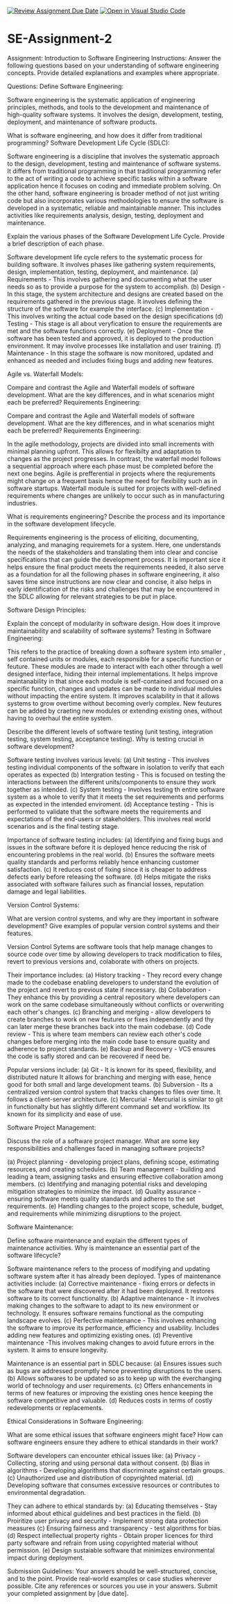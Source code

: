 [![Review Assignment Due Date](https://classroom.github.com/assets/deadline-readme-button-24ddc0f5d75046c5622901739e7c5dd533143b0c8e959d652212380cedb1ea36.svg)](https://classroom.github.com/a/-ucQIGTc)
[![Open in Visual Studio Code](https://classroom.github.com/assets/open-in-vscode-718a45dd9cf7e7f842a935f5ebbe5719a5e09af4491e668f4dbf3b35d5cca122.svg)](https://classroom.github.com/online_ide?assignment_repo_id=15243741&assignment_repo_type=AssignmentRepo)
# SE-Assignment-2
Assignment: Introduction to Software Engineering
Instructions:
Answer the following questions based on your understanding of software engineering concepts. Provide detailed explanations and examples where appropriate.

Questions:
Define Software Engineering:

Software engineering is the systematic application of engineering principles, methods, and tools to the development and maintenance of high-quality software systems. It involves the design, development, testing, deployment, and maintenance of software products.

What is software engineering, and how does it differ from traditional programming?
Software Development Life Cycle (SDLC):

Software engineering is a discipline that involves the systematic approach to the design, development, testing and maintenance of software systems. It differs from traditional programming in that traditional programming refer to the act of writing a code to achieve specific tasks within a software application hence it focuses on coding and immediate problem solving. On the other hand, software engineering is broader method of not just writing code but also incorporates various methodologies to ensure the software is developed in a systematic, reliable and maintainable manner. This includes activities like requirements analysis, design, testing, deployment and maintenance.

Explain the various phases of the Software Development Life Cycle. Provide a brief description of each phase.

Software development life cycle refers to the systematic process for building software. It involves phases like gathering system requirements, design, implementation, testing, deployment, and maintenance.
(a) Requirements - This involves gathering and documenting what the user needs so as to provide a purpose for the system to accomplish.
(b) Design - In this stage, the system architecture and designs are created based on the requirements gathered in the previous stage. It involves defining the structure of the software for example the interface.
(c) Implementation - This involves writing the actual code based on the design specifications
(d) Testing - This stage  is all about veryfication to ensure the requirements are met and the software functions correctly.
(e) Deployment - Once the software has been tested and approved, it is deployed to the production environment. It may involve processes like installation and user training.
(f) Maintenance - In this stage the software is now monitored, updated and enhanced as needed and includes fixing bugs and adding new features.

Agile vs. Waterfall Models:

Compare and contrast the Agile and Waterfall models of software development. What are the key differences, and in what scenarios might each be preferred?
Requirements Engineering:

Compare and contrast the Agile and Waterfall models of software development. What are the key differences, and in what scenarios might each be preferred?
Requirements Engineering:

In the agile methodology, projects are divided into small increments with minimal planning upfront. This allows for flexibilty and adaptation to changes as the project progresses. In contrast, the waterfall model follows a sequential approach where each phase must be completed before the next one begins.
Agile is prefferential in projects where the reqiurements might change on a frequent basis hence the need for flexibility such as in software startups. Waterfall module is suited for projects with well-defined requirements where changes are unlikely to occur such as in manufacturing industries. 


What is requirements engineering? Describe the process and its importance in the software development lifecycle.

Requirements engineering is the process of eliciting, documenting, analyzing, and managing requiremets for a system. Here, one understands the needs of the stakeholders and translating them into clear and concise specifications that can guide the development process.
It is important sice it helps ensure the final product meets the requirements needed, it also serve as a foundation for all the following phases in software engineering, it also saves time since instructions are now clear and concise, it also helps in early identification of the risks and challenges that may be encountered in the SDLC allowing for relevant strategies to be put in place.


Software Design Principles:

Explain the concept of modularity in software design. How does it improve maintainability and scalability of software systems?
Testing in Software Engineering:

This refers to the practice of breaking down a software system into smaller , self contained units or modules, each responsible for a specific function or feuture. These modules are made to interact with each other through a well designed interface, hiding their internal implementations.
It helps improve maintanability in that since each module is self-contained and focused on a specific function, changes and updates can be made to individual modules without impacting the entire system.
It improves scalability in that it allows systems to grow overtime without becoming overly complex. New feutures can be added by craeting new modules or extending existing ones, without having to overhaul the entire system.


Describe the different levels of software testing (unit testing, integration testing, system testing, acceptance testing). Why is testing crucial in software development?

Software testing involves various levels:
(a) Unit testing - This involves testing individual components of the software in isolation to verify that each operates as expected
(b) Intergration testing - This is focused on testing the interactions between the different units/components to ensure they work together as intended.
(c) System testing - Involves testing th entire software system as a whole to verify that it meets the set requirements and performs as expected in the intended enviroment.
(d) Acceptance testing - This is performed to validate that the software meets the requirements and expectations of the end-users or stakeholders. This involves real world scenarios and is the final testing stage.

Importance of software testing includes:
(a) Identifying and fixing bugs and issues in the software before it is deployed hence reducing the risk of encountering problems in the real world.
(b) Ensures the software meets quality standards and performs reliably hence enhancing customer satisfaction.
(c) It reduces cost of fixing since it is cheaper to address defects early before releasing the software.
(d) Helps mitigate the risks associated with software failures such as financial losses, reputation damage and legal liabilities.


Version Control Systems:

What are version control systems, and why are they important in software development? Give examples of popular version control systems and their features.

Version Control Sytems are software tools that help manage changes to source code over time by allowing developers to track modification to files, revert to previous versions and, colaborate with others on projects.

Their importance includes: 
(a) History tracking - They record every change made to the codebase enabling developers to understand the evolution of the project and revert to previous state if necessary.
(b) Collaboration - They enhance this by providing a central repository where developers can work on the same codebase simultaneously without conflicts or overwriting each other's changes.
(c) Branching and merging - allow developers to create branches to work on new feutures or fixes independently and thy can later merge these branches back into the main codebase.
(d) Code review - This is where team members can review each other's code changes before merging into the main code base to ensure quality and adherence to project standards.
(e) Backup and Recovery - VCS ensures the code is safly stored and can be recovered if need be.

Popular versions include:
(a) Git - It is known for its speed, flexibility, and distributed nature It allows for branching and merging with ease, hence good for both small and large development teams.
(b) Subversion - Its a centralized version control system that tracks changes to files over time. It follows a client-server architecture.
(c) Mercurial - Mercurial is similar to git in functionalty but has slightly different command set and workflow. Its known for its simplicity and ease of use.


Software Project Management:

Discuss the role of a software project manager. What are some key responsibilities and challenges faced in managing software projects?

(a) Project planning - developing project plans, defining scope, estimating resources, and creating schedules.
(b) Team management - building and leading a team, assigning tasks and ensuring effective collaboration among members.
(c) Identifying and managing potential risks and developing mitigation strategies to minimize the impact.
(d) Quality assurance - ensuring software meets quality standards and adheres to the set requirements.
(e) Handling changes to the project scope, schedule, budget, and requirements while minimizing disruptions to the project.


Software Maintenance:

Define software maintenance and explain the different types of maintenance activities. Why is maintenance an essential part of the software lifecycle?


Software maintenance refers to the process of modifying and updating software system after it has already been deployed.
Types of maintenance activities include:
(a) Corrective maintenance - fixing errors or defects in the software that were discovered after it had been deployed. It restores software to its correct functionality.
(b) Adaptive maintenance - It involves making changes to the software to adapt to its new environment or technology. It ensures software remains functional as the computing landscape evolves.
(c) Perfective maintenance - This involves enhancing the software to improve its performance, efficiency and usability. Includes adding new features and optimizing existing ones.
(d) Preventive maintenance -This involves making changes to avoid future errors in the system. It aims to ensure longevity.

Maintenance is an essential part in SDLC because:
(a) Ensures issues such as bugs are addressed promptly hence preventing disruptions to the users.
(b) Allows softwares to be updated so as to keep up with the everchanging world of technology and user requirements.
(c) Offers enhancements in terms of new features or improving the existing ones hence keeping the software competitive and valuable.
(d) Reduces costs in terms of costly redevelopments or replacements.


Ethical Considerations in Software Engineering:

What are some ethical issues that software engineers might face? How can software engineers ensure they adhere to ethical standards in their work?

Software developers can encounter ethical issues like:
(a) Privacy - Collecting, storing and using personal data without consent.
(b) Bias in algorithms - Developing algorithms that discriminate against certain groups.
(c) Unauthorized use and distribution of copyrighted material.
(d) Developing software that consumes excessive resources or contributes to environmental degradation.

They can adhere to ethical standards by:
(a) Educating themselves - Stay informed about ethical guidelines and best practices in the field.
(b) Proiritize user privacy and security - Implement strong data protection measures
(c) Ensuring fairness and transparency - test algorithms for bias.
(d) Respect intellectual property rights - Obtain proper licences for third party software and refrain from using copyrighted material without permission.
(e) Design sustaiable software that minimizes environmental impact during deployment.


Submission Guidelines:
Your answers should be well-structured, concise, and to the point.
Provide real-world examples or case studies wherever possible.
Cite any references or sources you use in your answers.
Submit your completed assignment by [due date].
